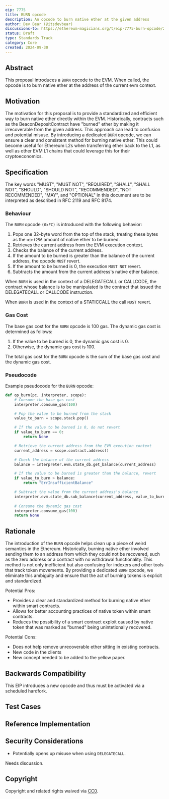 ```yaml
---
eip: 7775
title: BURN opcode
description: An opcode to burn native ether at the given address
author: Dev Bear (@itsdevbear)
discussions-to: https://ethereum-magicians.org/t/eip-7775-burn-opcode/21287
status: Draft
type: Standards Track
category: Core
created: 2024-09-30
---
```


## Abstract

This proposal introduces a `BURN` opcode to the EVM. When called, the opcode is to burn native ether at the address of the current evm context.

## Motivation

The motivation for this proposal is to provide a standardized and efficient way to burn native ether directly within the EVM. Historically, contracts such as the BeaconDepositContract have "burned" ether by making it irrecoverable from the given address. This approach can lead to confusion and potential misuse. By introducing a dedicated `BURN` opcode, we can ensure a clear and consistent method for burning native ether. This could become useful for Ethereum L2s when transferring ether back to the L1, as well as other EVM L1 chains that could leverage this for their cryptoeconomics.

## Specification

The key words "MUST", "MUST NOT", "REQUIRED", "SHALL", "SHALL NOT", "SHOULD", "SHOULD NOT", "RECOMMENDED", "NOT RECOMMENDED", "MAY", and "OPTIONAL" in this document are to be interpreted as described in RFC 2119 and RFC 8174.

### Behaviour

The `BURN` opcode `(0xFC)` is introduced with the following behavior:

1. Pops one 32-byte word from the top of the stack, treating these bytes as the `uint256` amount of native ether to be burned.
2. Retrieves the current address from the EVM execution context.
3. Checks the balance of the current address.
4. If the amount to be burned is greater than the balance of the current address, the opcode `MUST` revert.
5. If the amount to be burned is 0, the execution `MUST NOT` revert.
6. Subtracts the amount from the current address's native ether balance.

When `BURN` is used in the context of a DELEGATECALL or CALLCODE, the contract whose balance is to be manipulated is the contract that issued the DELEGATECALL or CALLCODE instruction.

When `BURN` is used in the context of a STATICCALL the call `MUST` revert.

### Gas Cost

The base gas cost for the `BURN` opcode is 100 gas. The dynamic gas cost is determined as follows:

1. If the value to be burned is 0, the dynamic gas cost is 0.
2. Otherwise, the dynamic gas cost is 100.

The total gas cost for the `BURN` opcode is the sum of the base gas cost and the dynamic gas cost.

### Pseudocode

Example pseudocode for the `BURN` opcode:

```python
def op_burn(pc, interpreter, scope):
    # Consume the base gas cost
    interpreter.consume_gas(100)

    # Pop the value to be burned from the stack
    value_to_burn = scope.stack.pop()

    # If the value to be burned is 0, do not revert
    if value_to_burn == 0:
        return None

    # Retrieve the current address from the EVM execution context
    current_address = scope.contract.address()

    # Check the balance of the current address
    balance = interpreter.evm.state_db.get_balance(current_address)

    # If the value to be burned is greater than the balance, revert
    if value_to_burn > balance:
        return "ErrInsufficientBalance"

    # Subtract the value from the current address's balance
    interpreter.evm.state_db.sub_balance(current_address, value_to_burn)
   
    # Consume the dynamic gas cost
    interpreter.consume_gas(100)
    return None
```

## Rationale

The introduction of the `BURN` opcode helps clean up a piece of weird semantics in the Ethereum. Historically, burning native ether involved sending them to an address from which they could not be recovered, such as the zero address or a contract with no withdrawal functionality. This method is not only inefficient but also confusing for indexers and other tools that track token movements. By providing a dedicated `BURN` opcode, we eliminate this ambiguity and ensure that the act of burning tokens is explicit and standardized.

Potential Pros:

- Provides a clear and standardized method for burning native ether within smart contracts.
- Allows for better accounting practices of native token within smart contracts.
- Reduces the possibility of a smart contract exploit caused by native token that was marked as "burned" being unintetionally recovered.

Potential Cons:

- Does not help remove unrecoverable ether sitting in existing contracts.
- New code in the clients
- New concept needed to be added to the yellow paper.

## Backwards Compatibility

This EIP introduces a new opcode and thus must be activated via a scheduled hardfork.

## Test Cases

<!-- TODO -->

## Reference Implementation

<!-- TODO -->

## Security Considerations

- Potentially opens up misuse when using `DELEGATECALL`.

Needs discussion.

## Copyright

Copyright and related rights waived via [CC0](../LICENSE.md).
